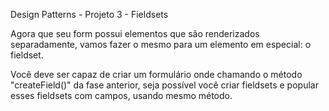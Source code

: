 Design Patterns - Projeto 3 - Fieldsets

Agora que seu form possui elementos que são renderizados separadamente, vamos fazer o mesmo para um elemento em especial: o fieldset.

Você deve ser capaz de criar um formulário onde chamando o método "createField()" da fase anterior, seja possível você criar fieldsets e popular esses fieldsets com campos, usando mesmo método. 